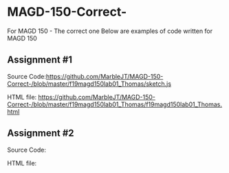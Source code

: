 # MAGD-150-Correct-
For MAGD 150 - The correct one
Below are examples of code written for MAGD 150

## Assignment #1 

Source Code:https://github.com/MarbleJT/MAGD-150-Correct-/blob/master/f19magd150lab01_Thomas/sketch.js

HTML file: https://github.com/MarbleJT/MAGD-150-Correct-/blob/master/f19magd150lab01_Thomas/f19magd150lab01_Thomas.html


## Assignment #2

Source Code:

HTML file: 
